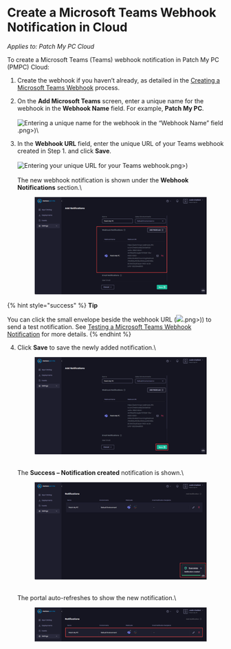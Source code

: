 # Create a Microsoft Teams Webhook Notification in Cloud

_Applies to: Patch My PC Cloud_

To create a Microsoft Teams (Teams) webhook notification in Patch My PC (PMPC) Cloud:

1. Create the webhook if you haven’t already, as detailed in the [Creating a Microsoft Teams Webhook](webhooks-reference/create-a-microsoft-teams-webhook.md) process.
2. On the **Add Microsoft Teams** screen, enter a unique name for the webhook in the **Webhook Name** field. For example, **Patch My PC**.\
   \
   ![Entering a unique name for the webhook in the “Webhook Name” field](/_images/gitbook/image%20%281601).png>)\

3.  In the **Webhook URL** field, enter the unique URL of your Teams webhook created in Step 1. and click **Save**.\
    \
    ![Entering your unique URL for your Teams webhook](/_images/gitbook/image%20%281602).png>)\
    \
    The new webhook notification is shown under the **Webhook Notifications** section.\


    <figure><img src="/_images/gitbook/image%20%281908%29.png" alt="New webhook under the “Webhook Notifications section.”"><figcaption></figcaption></figure>

{% hint style="success" %}
**Tip**

You can click the small envelope beside the webhook URL (![](/_images/gitbook/image%20%281900).png>)) to send a test notification. See [Testing a Microsoft Teams Webhook Notification](cloud-notifications-reference/test-a-microsoft-teams-webhook-notification-in-cloud.md) for more details.
{% endhint %}

4.  Click **Save** to save the newly added notification.\


    <figure><img src="/_images/gitbook/image%20%281910%29.png" alt="Clicking “Save” to save the new webhook notification "><figcaption></figcaption></figure>

    \
    The **Success – Notification created** notification is shown.\


    <figure><img src="/_images/gitbook/image%20%281911%29.png" alt="&#x22;Success – Notification created&#x22; notification"><figcaption></figcaption></figure>

    \
    The portal auto-refreshes to show the new notification.\


    <figure><img src="/_images/gitbook/image%20%281912%29.png" alt="The portal auto-refreshes to show the new notification."><figcaption></figcaption></figure>
